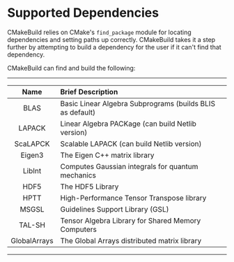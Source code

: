 Supported Dependencies
======================

CMakeBuild relies on CMake's `find_package` module for locating dependencies
and setting paths up correctly.  CMakeBuild takes it a step further by 
attempting to build a dependency for the user if it can't find that 
dependency. 

CMakeBuild can find and build the following:

--------------------------------------------------------------------------------
| Name            | Brief Description                                          |  
| :-------------: | :--------------------------------------------------------- |  
| BLAS            | Basic Linear Algebra Subprograms (builds BLIS as default)  |
| LAPACK          | Linear Algebra PACKage (can build Netlib version)          |
| ScaLAPCK        | Scalable LAPACK (can build Netlib version)                 |
| Eigen3          | The Eigen C++ matrix library                               |
| LibInt          | Computes Gaussian integrals for quantum mechanics          |
| HDF5            | The HDF5 Library                                           |
| HPTT            | High-Performance Tensor Transpose library                  |
| MSGSL           | Guidelines Support Library (GSL)                           |
| TAL-SH          | Tensor Algebra Library for Shared Memory Computers         |
| GlobalArrays    | The Global Arrays distributed matrix library               |
--------------------------------------------------------------------------------

 
    
